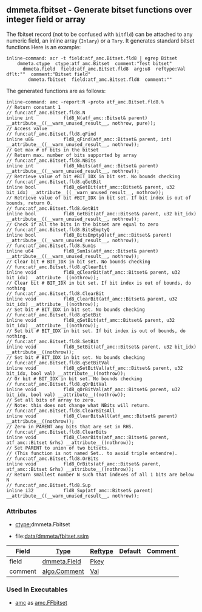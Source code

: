## dmmeta.fbitset - Generate bitset functions over integer field or array
<a href="#dmmeta-fbitset"></a>

The fbitset record (not to be confused with `bitfld`) can be attached to any
numeric field, an inline array (`Inlary`) or a `Tary`. It generates standard bitset functions
Here is an example:

```
inline-command: acr -t field:atf_amc.Bitset.fld8 | egrep Bitset
    dmmeta.ctype  ctype:atf_amc.Bitset  comment:"Test bitset"
      dmmeta.field  field:atf_amc.Bitset.fld8  arg:u8  reftype:Val  dflt:""  comment:"Bitset field"
        dmmeta.fbitset  field:atf_amc.Bitset.fld8  comment:""
```

The generated functions are as follows:

```
inline-command: amc -report:N -proto atf_amc.Bitset.fld8.%
// Return constant 1
// func:atf_amc.Bitset.fld8.N
inline int           fld8_N(atf_amc::Bitset& parent) __attribute__((__warn_unused_result__, nothrow, pure));
// Access value
// func:atf_amc.Bitset.fld8.qFind
inline u8&           fld8_qFind(atf_amc::Bitset& parent, int) __attribute__((__warn_unused_result__, nothrow));
// Get max # of bits in the bitset
// Return max. number of bits supported by array
// func:atf_amc.Bitset.fld8.NBits
inline int           fld8_Nbits(atf_amc::Bitset& parent) __attribute__((__warn_unused_result__, nothrow));
// Retrieve value of bit #BIT_IDX in bit set. No bounds checking
// func:atf_amc.Bitset.fld8.qGetBit
inline bool          fld8_qGetBit(atf_amc::Bitset& parent, u32 bit_idx) __attribute__((__warn_unused_result__, nothrow));
// Retrieve value of bit #BIT_IDX in bit set. If bit index is out of bounds, return 0.
// func:atf_amc.Bitset.fld8.GetBit
inline bool          fld8_GetBit(atf_amc::Bitset& parent, u32 bit_idx) __attribute__((__warn_unused_result__, nothrow));
// Check if all the bits in the bitset are equal to zero
// func:atf_amc.Bitset.fld8.BitsEmptyQ
inline bool          fld8_BitsEmptyQ(atf_amc::Bitset& parent) __attribute__((__warn_unused_result__, nothrow));
// func:atf_amc.Bitset.fld8.Sum1s
inline u64           fld8_Sum1s(atf_amc::Bitset& parent) __attribute__((__warn_unused_result__, nothrow));
// Clear bit # BIT_IDX in bit set. No bounds checking
// func:atf_amc.Bitset.fld8.qClearBit
inline void          fld8_qClearBit(atf_amc::Bitset& parent, u32 bit_idx) __attribute__((nothrow));
// Clear bit # BIT_IDX in bit set. If bit index is out of bounds, do nothing
// func:atf_amc.Bitset.fld8.ClearBit
inline void          fld8_ClearBit(atf_amc::Bitset& parent, u32 bit_idx) __attribute__((nothrow));
// Set bit # BIT_IDX in bit set. No bounds checking
// func:atf_amc.Bitset.fld8.qSetBit
inline void          fld8_qSetBit(atf_amc::Bitset& parent, u32 bit_idx) __attribute__((nothrow));
// Set bit # BIT_IDX in bit set. If bit index is out of bounds, do nothing.
// func:atf_amc.Bitset.fld8.SetBit
inline void          fld8_SetBit(atf_amc::Bitset& parent, u32 bit_idx) __attribute__((nothrow));
// Set bit # BIT_IDX in bit set. No bounds checking
// func:atf_amc.Bitset.fld8.qSetBitVal
inline void          fld8_qSetBitVal(atf_amc::Bitset& parent, u32 bit_idx, bool val) __attribute__((nothrow));
// Or bit # BIT_IDX in bit set. No bounds checking
// func:atf_amc.Bitset.fld8.qOrBitVal
inline void          fld8_qOrBitVal(atf_amc::Bitset& parent, u32 bit_idx, bool val) __attribute__((nothrow));
// Set all bits of array to zero.
// Note: this does not change what NBits will return.
// func:atf_amc.Bitset.fld8.ClearBitsAll
inline void          fld8_ClearBitsAll(atf_amc::Bitset& parent) __attribute__((nothrow));
// Zero in PARENT any bits that are set in RHS.
// func:atf_amc.Bitset.fld8.ClearBits
inline void          fld8_ClearBits(atf_amc::Bitset& parent, atf_amc::Bitset &rhs) __attribute__((nothrow));
// Set PARENT to union of two bitsets.
// (This function is not named Set.. to avoid triple entendre).
// func:atf_amc.Bitset.fld8.OrBits
inline void          fld8_OrBits(atf_amc::Bitset& parent, atf_amc::Bitset &rhs) __attribute__((nothrow));
// Return smallest number N such that indexes of all 1 bits are below N
// func:atf_amc.Bitset.fld8.Sup
inline i32           fld8_Sup(atf_amc::Bitset& parent) __attribute__((__warn_unused_result__, nothrow));

```

### Attributes
<a href="#attributes"></a>
<!-- dev.mdmark  mdmark:MDSECTION  state:BEG_AUTO  param:Attributes -->
* [ctype:](/txt/ssimdb/dmmeta/ctype.md)dmmeta.Fbitset

* file:[data/dmmeta/fbitset.ssim](/data/dmmeta/fbitset.ssim)

|Field|[Type](/txt/ssimdb/dmmeta/ctype.md)|[Reftype](/txt/ssimdb/dmmeta/reftype.md)|Default|Comment|
|---|---|---|---|---|
|field|[dmmeta.Field](/txt/ssimdb/dmmeta/field.md)|[Pkey](/txt/exe/amc/reftypes.md#pkey)|||
|comment|[algo.Comment](/txt/protocol/algo/Comment.md)|[Val](/txt/exe/amc/reftypes.md#val)|||

<!-- dev.mdmark  mdmark:MDSECTION  state:END_AUTO  param:Attributes -->

### Used In Executables
<a href="#used-in-executables"></a>
<!-- dev.mdmark  mdmark:MDSECTION  state:BEG_AUTO  param:ImdbUses -->

* [amc](/txt/exe/amc/internals.md) as [amc.FFbitset](/txt/exe/amc/internals.md#amc-ffbitset)

<!-- dev.mdmark  mdmark:MDSECTION  state:END_AUTO  param:ImdbUses -->

